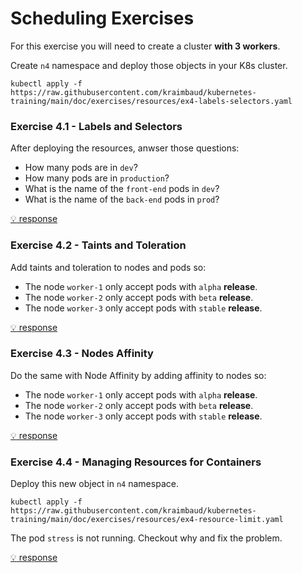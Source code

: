 # Scheduling Exercises
For this exercise you will need to create a cluster **with 3 workers**.

Create `n4` namespace and deploy those objects in your K8s cluster.

    kubectl apply -f https://raw.githubusercontent.com/kraimbaud/kubernetes-training/main/doc/exercises/resources/ex4-labels-selectors.yaml

### Exercise 4.1 - Labels and Selectors

After deploying the resources, anwser those questions:

- How many pods are in `dev`?
- How many pods are in `production`?
- What is the name of the `front-end` pods in `dev`?
- What is the name of the `back-end` pods in `prod`?   

[:bulb: response](responses/ex4/ex4-labels-selectors.md)


### Exercise 4.2 - Taints and Toleration
Add taints and toleration to nodes and pods so:

- The node `worker-1` only accept pods with `alpha` **release**. 
- The node `worker-2` only accept pods with `beta` **release**. 
- The node `worker-3` only accept pods with `stable` **release**.   

[:bulb: response](responses/ex4/ex4-taints-toleration.yaml)

### Exercise 4.3 - Nodes Affinity
Do the same with Node Affinity by adding affinity to nodes so:

- The node `worker-1` only accept pods with `alpha` **release**. 
- The node `worker-2` only accept pods with `beta` **release**. 
- The node `worker-3` only accept pods with `stable` **release**.   

[:bulb: response](responses/ex4/ex4-nodes-affinity.yaml)

### Exercise 4.4 - Managing Resources for Containers
Deploy this new object in `n4` namespace.

    kubectl apply -f https://raw.githubusercontent.com/kraimbaud/kubernetes-training/main/doc/exercises/resources/ex4-resource-limit.yaml

The pod `stress` is not running. Checkout why and fix the problem.   

[:bulb: response](responses/ex4/ex4-resources.yaml)
